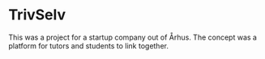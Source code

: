 # TrivSelv
 This was a project for a startup company out of Århus. The concept was a platform for tutors and students to link together. 
